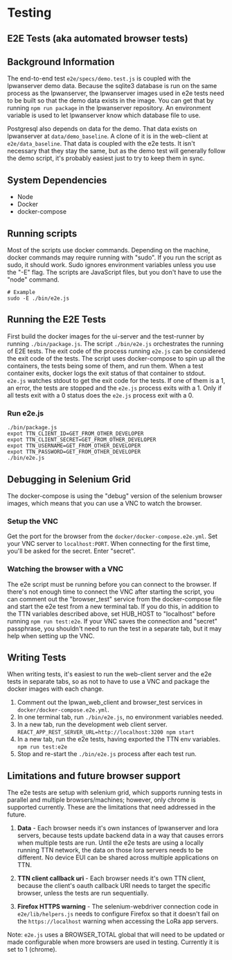 # Testing

## E2E Tests (aka automated browser tests)

## Background Information

The end-to-end test `e2e/specs/demo.test.js` is coupled with the lpwanserver demo
data.  Because the sqlite3 database is run on the same process as the lpwanserver,
the lpwanserver images used in e2e tests need to be built so that the demo data exists
in the image. You can get that by running `npm run package` in the lpwanserver repository.
An environment variable is used to let lpwanserver know which database file to use.

Postgresql also depends on data for the demo.  That data exists on lpwanserver at
`data/demo_baseline`.  A clone of it is in the web-client at `e2e/data_baseline`.
That data is coupled with the e2e tests.  It isn't necessary that they stay the same,
but as the demo test will generally follow the demo script, it's probably easiest
just to try to keep them in sync.

## System Dependencies

- Node
- Docker
- docker-compose

## Running scripts

Most of the scripts use docker commands.  Depending on the machine, docker commands
may require running with "sudo".  If you run the script as sudo, it should work.
Sudo ignores environment variables unless you use the "-E" flag.  The scripts are JavaScript
files, but you don't have to use the "node" command.

```
# Example
sudo -E ./bin/e2e.js
```

## Running the E2E Tests

First build the docker images for the ui-server and the test-runner by running
`./bin/package.js`.  The script `./bin/e2e.js` orchestrates the running of E2E tests.
The exit code of the process running `e2e.js` can be considered the exit code of
the tests.  The script uses docker-compose to spin up all the containers, the tests
being some of them, and run them.  When a test container exits, docker logs the
exit status of that container to stdout.  `e2e.js` watches stdout to get the
exit code for the tests.  If one of them is a 1, an error, the tests are stopped
and the `e2e.js` process exits with a 1.  Only if all tests exit with a 0 status
does the `e2e.js` process exit with a 0.

### Run e2e.js

```
./bin/package.js
expot TTN_CLIENT_ID=GET_FROM_OTHER_DEVELOPER
expot TTN_CLIENT_SECRET=GET_FROM_OTHER_DEVELOPER
expot TTN_USERNAME=GET_FROM_OTHER_DEVELOPER
expot TTN_PASSWORD=GET_FROM_OTHER_DEVELOPER
./bin/e2e.js
```

## Debugging in Selenium Grid

The docker-compose is using the "debug" version of the selenium browser images, which means
that you can use a VNC to watch the browser.

### Setup the VNC

Get the port for the browser from the `docker/docker-compose.e2e.yml`.  Set your VNC server to
`localhost:PORT`.  When connecting for the first time, you'll be asked for the secret.  Enter "secret".

### Watching the browser with a VNC

The e2e script must be running before you can connect to the browser.  If there's not enough
time to connect the VNC after starting the script, you can comment out the "browser_test" service
from the docker-compose file and start the e2e test from a new terminal tab.  If you do this,
in addition to the TTN variables described above, set HUB_HOST to "localhost" before running `npm run test:e2e`.
If your VNC saves the connection and "secret" passphrase, you shouldn't need to run the test in a separate
tab, but it may help when setting up the VNC.

## Writing Tests

When writing tests, it's easiest to run the web-client server and the e2e tests in separate tabs,
so as not to have to use a VNC and package the docker images with each change.

1.  Comment out the lpwan_web_client and browser_test services in `docker/docker-compose.e2e.yml`.
2.  In one terminal tab, run `./bin/e2e.js`, no environment variables needed.
3.  In a new tab, run the development web client server.  `REACT_APP_REST_SERVER_URL=http://localhost:3200 npm start`
4.  In a new tab, run the e2e tests, having exported the TTN env variables.  `npm run test:e2e`
5.  Stop and re-start the `./bin/e2e.js` process after each test run.

## Limitations and future browser support

The e2e tests are setup with selenium grid, which supports running tests in parallel and multiple
browsers/machines; however, only chrome is supported currently.  These are the limitations that
need addressed in the future.

1.  **Data** - Each browser needs it's own instances of lpwanserver and lora servers, because tests
update backend data in a way that causes errors when multiple tests are run.  Until the e2e
tests are using a locally running TTN network, the data on those lora servers needs to be different.
No device EUI can be shared across multiple applications on TTN.

2. **TTN client callback uri** - Each browser needs it's own TTN client, because the client's oauth callback
URI needs to target the specific browser, unless the tests are run sequentially.

3.  **Firefox HTTPS warning** - The selenium-webdriver connection code in `e2e/lib/helpers.js` needs to
configure Firefox so that it doesn't fail on the `https://localhost` warning when accessing the LoRa app servers.

Note: `e2e.js` uses a BROWSER_TOTAL global that will need to be updated or made configurable
when more browsers are used in testing.  Currently it is set to 1 (chrome).